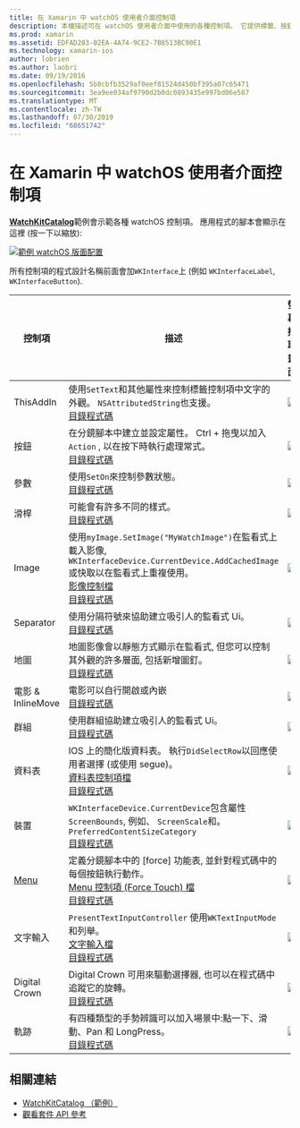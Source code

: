 ```yaml
---
title: 在 Xamarin 中 watchOS 使用者介面控制項
description: 本檔描述可在 watchOS 使用者介面中使用的各種控制項。 它提供標籤、按鈕、開關、滑杆、影像、分隔符號、地圖等的描述。
ms.prod: xamarin
ms.assetid: EDFAD203-02EA-4A74-9CE2-7B8513BC90E1
ms.technology: xamarin-ios
author: lobrien
ms.author: laobri
ms.date: 09/19/2016
ms.openlocfilehash: 5b8cbfb3529af0eef81524d450bf395a07c65471
ms.sourcegitcommit: 3ea9ee034af9790d2b0dc0893435e997bd06e587
ms.translationtype: MT
ms.contentlocale: zh-TW
ms.lasthandoff: 07/30/2019
ms.locfileid: "68651742"
---
```

# <a name="watchos-user-interface-controls-in-xamarin"></a>在 Xamarin 中 watchOS 使用者介面控制項

[**WatchKitCatalog**](https://github.com/xamarin/monotouch-samples/tree/master/watchOS/WatchKitCatalog)範例會示範各種 watchOS 控制項。 應用程式的腳本會顯示在這裡 (按一下以縮放):

[![](images/storyboard-sml.png "範例 watchOS 版面配置")](images/storyboard.png#lightbox)

所有控制項的程式設計名稱前面會加`WKInterface`上 (例如 `WKInterfaceLabel`, `WKInterfaceButton`).

|控制項|描述|螢幕擷取畫面|
|---|---|---|
|ThisAddIn|使用`SetText`和其他屬性來控制標籤控制項中文字的外觀。 `NSAttributedString`也支援。<br />[目錄程式碼](https://github.com/xamarin/ios-samples/blob/master/watchOS/WatchKitCatalog/WatchKit3Extension/LabelDetailController.cs)|![](Images/label.png)|
|按鈕|在分鏡腳本中建立並設定屬性。 Ctrl + 拖曳以加入`Action` , 以在按下時執行處理常式。<br />[目錄程式碼](https://github.com/xamarin/ios-samples/blob/master/watchOS/WatchKitCatalog/WatchKit3Extension/ButtonDetailController.cs)|![](Images/button.png)|
|參數|使用`SetOn`來控制參數狀態。<br />[目錄程式碼](https://github.com/xamarin/ios-samples/blob/master/watchOS/WatchKitCatalog/WatchKit3Extension/SwitchDetailController.cs)|![](Images/switch.png)|
|滑桿|可能會有許多不同的樣式。<br />[目錄程式碼](https://github.com/xamarin/ios-samples/blob/master/watchOS/WatchKitCatalog/WatchKit3Extension/SliderDetailController.cs)|![](Images/slider.png)|
|Image|使用`myImage.SetImage("MyWatchImage")`在監看式上載入影像, `WKInterfaceDevice.CurrentDevice.AddCachedImage`或快取以在監看式上重複使用。<br />[影像控制檔](~/ios/watchos/user-interface/image.md)<br />[目錄程式碼](https://github.com/xamarin/ios-samples/blob/master/watchOS/WatchKitCatalog/WatchKit3Extension/ImageDetailController.cs)|![](Images/image.png)|
|Separator|使用分隔符號來協助建立吸引人的監看式 Ui。<br />[目錄程式碼](https://github.com/xamarin/ios-samples/blob/master/watchOS/WatchKitCatalog/WatchKit3Extension/SeparatorDetailController.cs)|![](Images/separator.png)| 
|地圖|地圖影像會以靜態方式顯示在監看式, 但您可以控制其外觀的許多層面, 包括新增圖釘。<br />[目錄程式碼](https://github.com/xamarin/ios-samples/blob/master/watchOS/WatchKitCatalog/WatchKit3Extension/MapDetailController.cs)|![](Images/map.png)|
|電影 & InlineMove|電影可以自行開啟或內嵌<br />[目錄程式碼](https://github.com/xamarin/ios-samples/blob/master/watchOS/WatchKitCatalog/WatchKit3Extension/MovieDetailController.cs)|![](Images/movie.png)|
|群組|使用群組協助建立吸引人的監看式 Ui。<br />[目錄程式碼](https://github.com/xamarin/ios-samples/blob/master/watchOS/WatchKitCatalog/WatchKit3Extension/GroupDetailController.cs)|![](Images/group.png)|
|資料表|IOS 上的簡化版資料表。 執行`DidSelectRow`以回應使用者選擇 (或使用 segue)。<br />[資料表控制項檔](~/ios/watchos/user-interface/table.md)<br />[目錄程式碼](https://github.com/xamarin/ios-samples/blob/master/watchOS/WatchKitCatalog/WatchKit3Extension/Table%20Detail%20Controller/TableDetailController.cs)|![](Images/table.png)|
|裝置|`WKInterfaceDevice.CurrentDevice`包含屬性`ScreenBounds`, 例如、 `ScreenScale`和。 `PreferredContentSizeCategory`<br />[目錄程式碼](https://github.com/xamarin/ios-samples/blob/master/watchOS/WatchKitCatalog/WatchKit3Extension/DeviceDetailController.cs)|![](Images/device.png)|
|[Menu](~/ios/watchos/user-interface/menu.md)|定義分鏡腳本中的 [force] 功能表, 並針對程式碼中的每個按鈕執行動作。<br />[Menu 控制項 (Force Touch) 檔](~/ios/watchos/user-interface/menu.md)<br />[目錄程式碼](https://github.com/xamarin/ios-samples/blob/master/watchOS/WatchKitCatalog/WatchKit3Extension/ControllerDetailController.cs)|![](Images/controller.png)|
|文字輸入|`PresentTextInputController` 使用`WKTextInputMode`和列舉。<br />[文字輸入檔](~/ios/watchos/user-interface/text-input.md)<br />[目錄程式碼](https://github.com/xamarin/ios-samples/blob/master/watchOS/WatchKitCatalog/WatchKit3Extension/TextInputController.cs)|![](Images/textinput.png)|
|Digital Crown|Digital Crown 可用來驅動選擇器, 也可以在程式碼中追蹤它的旋轉。<br />[目錄程式碼](https://github.com/xamarin/ios-samples/blob/master/watchOS/WatchKitCatalog/WatchKit3Extension/CrownDetailController.cs)|![](Images/digital-crown.png)|
|軌跡|有四種類型的手勢辨識可以加入場景中:點一下、滑動、Pan 和 LongPress。<br />[目錄程式碼](https://github.com/xamarin/ios-samples/blob/master/watchOS/WatchKitCatalog/WatchKit3Extension/GestureDetailController.cs)|![](Images/gestures.png)|


## <a name="related-links"></a>相關連結

- [WatchKitCatalog （範例）](https://docs.microsoft.com/samples/xamarin/ios-samples/watchos-watchkitcatalog)
- [觀看套件 API 參考](xref:WatchKit)
